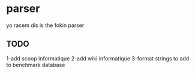 # parser
yo racem dis is the fokin parser

## TODO
1-add scoop informatique
2-add wiki informatique
3-format strings to add to benchmark database